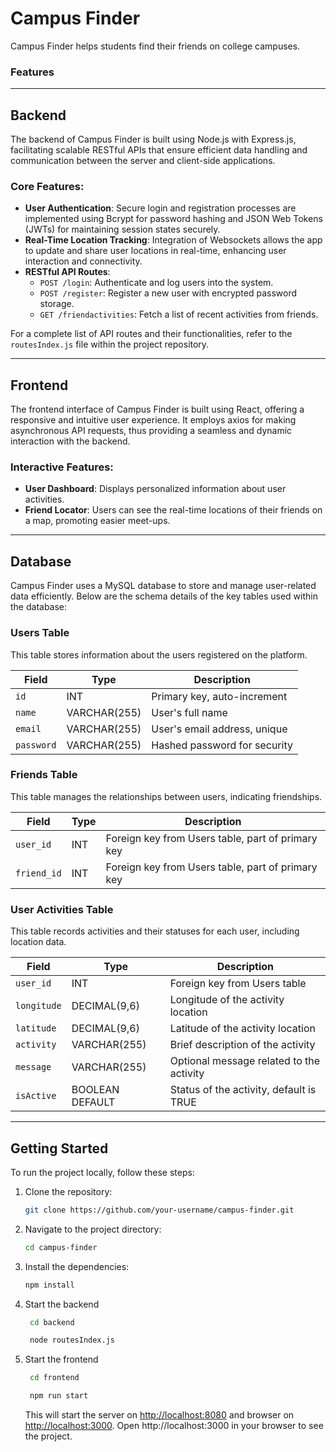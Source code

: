 # Campus Finder

Campus Finder helps students find their friends on college campuses.

### Features

---

## Backend
The backend of Campus Finder is built using Node.js with Express.js, facilitating scalable RESTful APIs that ensure efficient data handling and communication between the server and client-side applications.

### Core Features:
- **User Authentication**: Secure login and registration processes are implemented using Bcrypt for password hashing and JSON Web Tokens (JWTs) for maintaining session states securely.
- **Real-Time Location Tracking**: Integration of Websockets allows the app to update and share user locations in real-time, enhancing user interaction and connectivity.
- **RESTful API Routes**:
  - `POST /login`: Authenticate and log users into the system.
  - `POST /register`: Register a new user with encrypted password storage.
  - `GET /friendactivities`: Fetch a list of recent activities from friends.

For a complete list of API routes and their functionalities, refer to the `routesIndex.js` file within the project repository.

---

## Frontend
The frontend interface of Campus Finder is built using React, offering a responsive and intuitive user experience. It employs axios for making asynchronous API requests, thus providing a seamless and dynamic interaction with the backend.

### Interactive Features:
- **User Dashboard**: Displays personalized information about user activities.
- **Friend Locator**: Users can see the real-time locations of their friends on a map, promoting easier meet-ups.

---

## Database
Campus Finder uses a MySQL database to store and manage user-related data efficiently. Below are the schema details of the key tables used within the database:

### Users Table
This table stores information about the users registered on the platform.

| Field      | Type         | Description                |
|------------|--------------|----------------------------|
| `id`       | INT          | Primary key, auto-increment|
| `name`     | VARCHAR(255) | User's full name           |
| `email`    | VARCHAR(255) | User's email address, unique |
| `password` | VARCHAR(255) | Hashed password for security |

### Friends Table
This table manages the relationships between users, indicating friendships.

| Field       | Type | Description                                   |
|-------------|------|-----------------------------------------------|
| `user_id`   | INT  | Foreign key from Users table, part of primary key |
| `friend_id` | INT  | Foreign key from Users table, part of primary key |

### User Activities Table
This table records activities and their statuses for each user, including location data.

| Field       | Type            | Description                                   |
|-------------|-----------------|-----------------------------------------------|
| `user_id`   | INT             | Foreign key from Users table                  |
| `longitude` | DECIMAL(9,6)    | Longitude of the activity location            |
| `latitude`  | DECIMAL(9,6)    | Latitude of the activity location             |
| `activity`  | VARCHAR(255)    | Brief description of the activity             |
| `message`   | VARCHAR(255)    | Optional message related to the activity      |
| `isActive`  | BOOLEAN DEFAULT | Status of the activity, default is TRUE       |

---

## Getting Started

To run the project locally, follow these steps:

1. Clone the repository:

    ```bash
    git clone https://github.com/your-username/campus-finder.git
    ```

2. Navigate to the project directory:

    ```bash
    cd campus-finder
    ```

3. Install the dependencies:

    ```bash
    npm install
    ```

4. Start the backend

   ```bash
    cd backend
    ```

   ```bash
    node routesIndex.js
    ```

6. Start the frontend

   ```bash
    cd frontend
    ```

   ```bash
    npm run start
    ```

    This will start the server on [http://localhost:8080](http://localhost:8080) and browser on [http://localhost:3000](http://localhost:3000). Open http://localhost:3000 in your browser to see the project.
